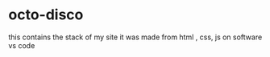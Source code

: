 # octo-disco
this contains the stack of my site
it was made from html ,  css, js
on software vs code
